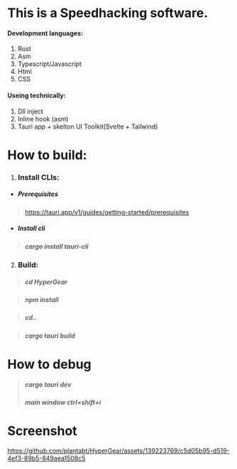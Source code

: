 # This is a Speedhacking software.
#### Development languages: 
1. Rust
2. Asm
3. Typescript/Javascript
4. Html
5. CSS
#### Useing technically:
1. Dll inject
2. Inline hook (asm)
3. Tauri app + skelton UI Toolkit(Svelte + Tailwind)


# How to build:
1. ### Install CLIs:
* ##### Prerequisites
> https://tauri.app/v1/guides/getting-started/prerequisites
* ##### Install cli
> ##### cargo install tauri-cli

2. ### Build:
> ##### cd HyperGear

> ##### npm install

> ##### cd..

> ##### cargo tauri build

# How to debug
> ##### cargo tauri dev
> ##### main window ctrl+shift+i

# Screenshot


https://github.com/plantabt/HyperGear/assets/139223769/c5d05b95-d519-4ef3-89b5-849aea1508c5

